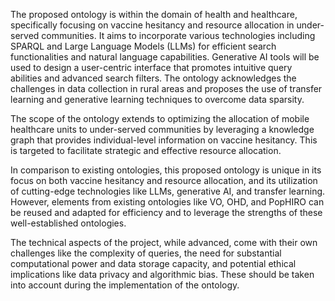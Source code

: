 The proposed ontology is within the domain of health and healthcare, specifically focusing on vaccine hesitancy and resource allocation in under-served communities. It aims to incorporate various technologies including SPARQL and Large Language Models (LLMs) for efficient search functionalities and natural language capabilities. Generative AI tools will be used to design a user-centric interface that promotes intuitive query abilities and advanced search filters. The ontology acknowledges the challenges in data collection in rural areas and proposes the use of transfer learning and generative learning techniques to overcome data sparsity. 

The scope of the ontology extends to optimizing the allocation of mobile healthcare units to under-served communities by leveraging a knowledge graph that provides individual-level information on vaccine hesitancy. This is targeted to facilitate strategic and effective resource allocation. 

In comparison to existing ontologies, this proposed ontology is unique in its focus on both vaccine hesitancy and resource allocation, and its utilization of cutting-edge technologies like LLMs, generative AI, and transfer learning. However, elements from existing ontologies like VO, OHD, and PopHIRO can be reused and adapted for efficiency and to leverage the strengths of these well-established ontologies.

The technical aspects of the project, while advanced, come with their own challenges like the complexity of queries, the need for substantial computational power and data storage capacity, and potential ethical implications like data privacy and algorithmic bias. These should be taken into account during the implementation of the ontology.